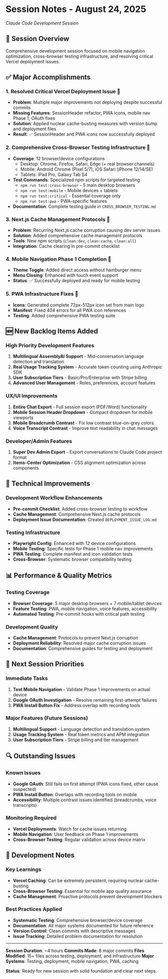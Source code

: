 # Session Notes - August 24, 2025
*Claude Code Development Session*

## 🎯 Session Overview
Comprehensive development session focused on mobile navigation optimization, cross-browser testing infrastructure, and resolving critical Vercel deployment issues.

## ✅ Major Accomplishments

### 1. **Resolved Critical Vercel Deployment Issue** 🚨
- **Problem**: Multiple major improvements not deploying despite successful commits
- **Missing Features**: SessionHeader refactor, PWA icons, mobile nav Phase 1, OAuth fixes
- **Solution**: Applied nuclear cache-busting measures with version bump and deployment files
- **Result**: ✅ SessionHeader and PWA icons now successfully deployed

### 2. **Comprehensive Cross-Browser Testing Infrastructure** 🧪
- **Coverage**: 12 browser/device configurations
  - Desktop: Chrome, Firefox, Safari, Edge (+ real browser channels)
  - Mobile: Android Chrome (Pixel 5/7), iOS Safari (iPhone 12/14/SE)
  - Tablets: iPad Pro, Galaxy Tab S4
- **Test Commands**: Specialized npm scripts for targeted testing
  - `npm run test:cross-browser` - 5 main desktop browsers
  - `npm run test:mobile` - Mobile devices + tablets
  - `npm run test:critical` - Essential coverage only
  - `npm run test:pwa` - PWA-specific features
- **Documentation**: Complete testing guide in `CROSS_BROWSER_TESTING.md`

### 3. **Next.js Cache Management Protocols** 🔧
- **Problem**: Recurring Next.js cache corruption causing dev server issues
- **Solution**: Added comprehensive cache management protocols
- **Tools**: New npm scripts (`clean:dev`, `clean:cache`, `clean:all`)
- **Integration**: Cache clearing in pre-commit checklist

### 4. **Mobile Navigation Phase 1 Completion** 📱
- **Theme Toggle**: Added direct access without hamburger menu
- **Menu Closing**: Enhanced with touch event support
- **Status**: ✅ Successfully deployed and ready for mobile testing

### 5. **PWA Infrastructure Fixes** 🔨
- **Icons**: Generated complete 72px-512px icon set from main logo
- **Manifest**: Fixed 404 errors for all PWA icon references
- **Testing**: Added comprehensive PWA testing suite

## 🆕 New Backlog Items Added

### High Priority Development Features
1. **Multilingual AssemblyAI Support** - Mid-conversation language detection and translation
2. **Real Usage Tracking System** - Accurate token counting using Anthropic SDK
3. **User Subscription Tiers** - Basic/Pro/Enterprise with Stripe billing
4. **Advanced User Management** - Roles, preferences, account features

### UX/UI Improvements
1. **Entire Chat Export** - Full session export (PDF/Word) functionality
2. **Mobile Session Header Dropdown** - Compact dropdown for mobile viewports
3. **Mobile Breadcrumb Contrast** - Fix low contrast blue-on-grey colors
4. **Voice Transcript Contrast** - Improve text readability in chat messages

### Developer/Admin Features
1. **Super Dev Admin Export** - Export conversations to Claude Code project format
2. **Items-Center Optimization** - CSS alignment optimization across components

## 🔧 Technical Improvements

### Development Workflow Enhancements
- **Pre-commit Checklist**: Added cross-browser testing to workflow
- **Cache Management**: Comprehensive Next.js cache protocols
- **Deployment Issue Documentation**: Created `DEPLOYMENT_ISSUE_LOG.md`

### Testing Infrastructure
- **Playwright Config**: Enhanced with 12 device configurations
- **Mobile Testing**: Specific tests for Phase 1 mobile nav improvements
- **PWA Testing**: Complete manifest and icon validation tests
- **Cross-Browser**: Systematic browser compatibility testing

## 📊 Performance & Quality Metrics

### Testing Coverage
- **Browser Coverage**: 5 major desktop browsers + 7 mobile/tablet devices
- **Feature Testing**: PWA, mobile navigation, voice features, accessibility
- **Automated Testing**: Pre-commit hooks with critical path testing

### Development Quality
- **Cache Management**: Protocols to prevent Next.js corruption
- **Deployment Reliability**: Resolved major cache corruption issues
- **Documentation**: Comprehensive guides for testing and deployment

## 🚀 Next Session Priorities

### Immediate Tasks
1. **Test Mobile Navigation** - Validate Phase 1 improvements on actual device
2. **Google OAuth Investigation** - Resolve remaining first-attempt failures
3. **PWA Install Button Fix** - Address overlap with recording tools

### Major Features (Future Sessions)
1. **Multilingual Support** - Language detection and translation system
2. **Usage Tracking System** - Real token metrics and APM integration
3. **User Subscription Tiers** - Stripe billing and tier management

## 🔍 Outstanding Issues

### Known Issues
- **Google OAuth**: Still fails on first attempt (PWA icons fixed, other cause suspected)
- **PWA Install Button**: Overlaps with recording tools on mobile
- **Accessibility**: Multiple contrast issues identified (breadcrumbs, voice transcripts)

### Monitoring Required
- **Vercel Deployments**: Watch for cache issues returning
- **Mobile Navigation**: User feedback on Phase 1 improvements
- **Cross-Browser Testing**: Regular validation across device matrix

## 📝 Development Notes

### Key Learnings
- **Vercel Caching**: Can be extremely persistent, requiring nuclear cache-busting
- **Cross-Browser Testing**: Essential for mobile app quality assurance
- **Cache Management**: Proactive protocols prevent development blockers

### Best Practices Applied
- **Systematic Testing**: Comprehensive browser/device coverage
- **Documentation**: All major systems documented for future reference
- **Version Control**: Clean commits with descriptive messages
- **Issue Tracking**: Detailed problem documentation for resolution

---

**Session Duration**: ~4 hours
**Commits Made**: 8 major commits
**Files Modified**: 15+ files across testing, deployment, and infrastructure
**Major Systems**: Testing, deployment, mobile navigation, PWA, caching

**Status**: Ready for new session with solid foundation and clear next steps.